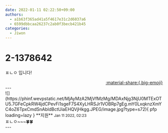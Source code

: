 ```yaml
---
date: 2022-01-11 02:22:50+09:00
authors:
  - a1b63f365ad41a5f4617e31c2d6037a6
  - 6599dbbcaa26237c2ab0f3becb421b45
categories:
  - Jiwon
---
```


# 2-1378642

<div class="post-container" markdown="1">
<div class="content-container md-sidebar__scrollwrap" markdown="1">

ㅍㄴㅇ 입니다!

</div>
</div>

<div style="text-align: right;" markdown="1">
<a href="https://weverse.io/fromis9/fanpost/2-1378642" style="text-align: right;">:material-share:{.big-emoji}</a>
</div>
---

<div class="comments-container md-sidebar__scrollwrap" markdown="1">
<div class="comment" markdown="1">
<div class='id-container' markdown="1">
![](https://phinf.wevpstatic.net/MjAyMzA2MjVfMzMg/MDAxNjg3NjU0MTExOTU5.7GFeCpkRW4jdCPevFi1sgeF7S4XyLHRSJr1VOBRp7gEg.mY0LxqknzXmYC4oZ6TpxCmdSnAbldBctUiaEHQVjHkgg.JPEG/image.jpg?type=s72){ pfp loading=lazy }
**<span class="artist">지원</span>** <small>Jan 11 2022, 02:23</small><br>
</div>
<div class='comment-body' markdown="1">
ㅍㄴㅇ~~~🍀🍀
</div>
</div>
</div>
---

